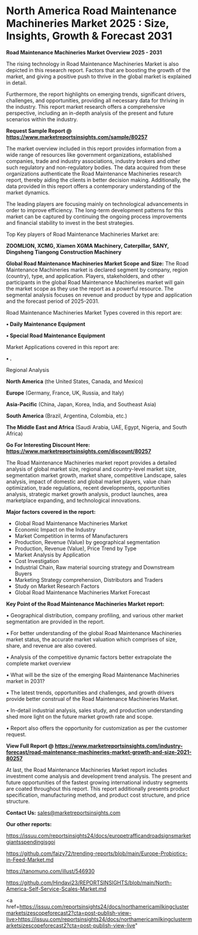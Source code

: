 # North America Road Maintenance Machineries Market 2025 : Size, Insights, Growth & Forecast 2031

<Strong> Road Maintenance Machineries Market Overview 2025 - 2031</strong>

The rising technology in Road Maintenance Machineries Market is also depicted in this research report. Factors that are boosting the growth of the market, and giving a positive push to thrive in the global market is explained in detail.

Furthermore, the report highlights on emerging trends, significant drivers, challenges, and opportunities, providing all necessary data for thriving in the industry. This report market research offers a comprehensive perspective, including an in-depth analysis of the present and future scenarios within the industry.

<strong>Request Sample Report @ <a href=https://www.marketreportsinsights.com/sample/80257>https://www.marketreportsinsights.com/sample/80257</a></strong>

The market overview included in this report provides information from a wide range of resources like government organizations, established companies, trade and industry associations, industry brokers and other such regulatory and non-regulatory bodies. The data acquired from these organizations authenticate the Road Maintenance Machineries research report, thereby aiding the clients in better decision making. Additionally, the data provided in this report offers a contemporary understanding of the market dynamics.

The leading players are focusing mainly on technological advancements in order to improve efficiency. The long-term development patterns for this market can be captured by continuing the ongoing process improvements and financial stability to invest in the best strategies.

Top Key players of Road Maintenance Machineries Market are:

<strong>ZOOMLION, XCMG, Xiamen XGMA Machinery, Caterpillar, SANY, Dingsheng Tiangong Construction Machinery</strong>

<strong><b>Global Road Maintenance Machineries Market Scope and Size:</b></strong>
The Road Maintenance Machineries market is declared segment by company, region (country), type, and application. Players, stakeholders, and other participants in the global Road Maintenance Machineries market will gain the market scope as they use the report as a powerful resource. The segmental analysis focuses on revenue and product by type and application and the forecast period of 2025-2031.

Road Maintenance Machineries Market Types covered in this report are:

<strong>• Daily Maintenance Equipment

• Special Road Maintenance Equipment</strong>

Market Applications covered in this report are:

<strong>• .</strong> 

Regional Analysis

<strong>North America</strong> (the United States, Canada, and Mexico)

<strong>Europe</strong> (Germany, France, UK, Russia, and Italy)

<strong>Asia-Pacific</strong> (China, Japan, Korea, India, and Southeast Asia)

<strong>South America</strong> (Brazil, Argentina, Colombia, etc.)

<strong>The Middle East and Africa</strong> (Saudi Arabia, UAE, Egypt, Nigeria, and South Africa)

<strong>Go For Interesting Discount Here: <a href=https://www.marketreportsinsights.com/discount/80257>https://www.marketreportsinsights.com/discount/80257</a></strong>

The Road Maintenance Machineries market report provides a detailed analysis of global market size, regional and country-level market size, segmentation market growth, market share, competitive Landscape, sales analysis, impact of domestic and global market players, value chain optimization, trade regulations, recent developments, opportunities analysis, strategic market growth analysis, product launches, area marketplace expanding, and technological innovations.

<strong><b>Major factors covered in the report:</b></strong>
<ul>
  <li>Global Road Maintenance Machineries Market </li>
  <li>Economic Impact on the Industry</li>
  <li>Market Competition in terms of Manufacturers</li>
  <li>Production, Revenue (Value) by geographical segmentation</li>
  <li>Production, Revenue (Value), Price Trend by Type</li>
  <li>Market Analysis by Application</li>
  <li>Cost Investigation</li>
  <li>Industrial Chain, Raw material sourcing strategy and Downstream Buyers</li>
  <li>Marketing Strategy comprehension, Distributors and Traders</li>
  <li>Study on Market Research Factors</li>
  <li>Global Road Maintenance Machineries Market Forecast</li>
</ul>

<strong><b>Key Point of the Road Maintenance Machineries Market report:</b></strong>

• Geographical distribution, company profiling, and various other market segmentation are provided in the report.

• For better understanding of the global Road Maintenance Machineries market status, the accurate market valuation which comprises of size, share, and revenue are also covered.

• Analysis of the competitive dynamic factors better extrapolate the complete market overview

• What will be the size of the emerging Road Maintenance Machineries market in 2031?

• The latest trends, opportunities and challenges, and growth drivers provide better construal of the Road Maintenance Machineries Market.

• In-detail industrial analysis, sales study, and production understanding shed more light on the future market growth rate and scope.

• Report also offers the opportunity for customization as per the customer request.

<strong><b>View Full Report @ <a href=https://www.marketreportsinsights.com/industry-forecast/road-maintenance-machineries-market-growth-and-size-2021-80257>https://www.marketreportsinsights.com/industry-forecast/road-maintenance-machineries-market-growth-and-size-2021-80257</a></b></strong>


At last, the Road Maintenance Machineries Market report includes investment come analysis and development trend analysis. The present and future opportunities of the fastest growing international industry segments are coated throughout this report. This report additionally presents product specification, manufacturing method, and product cost structure, and price structure.

<strong>Contact Us:</strong>
sales@marketreportsinsights.com

<strong>Our other reports:</strong>

<a href=https://issuu.com/reportsinsights24/docs/europetrafficandroadsignsmarketgiantsspendingisgoi>https://issuu.com/reportsinsights24/docs/europetrafficandroadsignsmarketgiantsspendingisgoi</a>

<a href=https://github.com/faizy72/trending-reports/blob/main/Europe-Probiotics-in-Feed-Market.md>https://github.com/faizy72/trending-reports/blob/main/Europe-Probiotics-in-Feed-Market.md</a>

<a href=https://tanomuno.com/illust/546930>https://tanomuno.com/illust/546930</a>

<a href=https://github.com/Hindavi23/REPORTSINSIGHTS/blob/main/North-America-Self-Service-Scales-Market.md>https://github.com/Hindavi23/REPORTSINSIGHTS/blob/main/North-America-Self-Service-Scales-Market.md</a>

<a href=https://issuu.com/reportsinsights24/docs/northamericamilkingclustermarketsizescopeforecast2?cta=post-publish-view-live>https://issuu.com/reportsinsights24/docs/northamericamilkingclustermarketsizescopeforecast2?cta=post-publish-view-live</a>"
